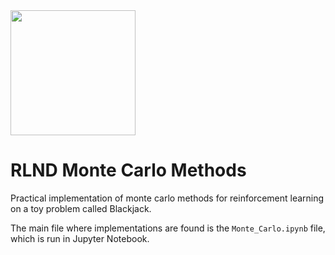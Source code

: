 <img src="https://d20vrrgs8k4bvw.cloudfront.net/images/open-graph/udacity.png" width="200" />

# RLND Monte Carlo Methods

Practical implementation of monte carlo methods for reinforcement learning on a toy problem called Blackjack.

The main file where implementations are found is the `Monte_Carlo.ipynb` file, which is run in Jupyter Notebook.